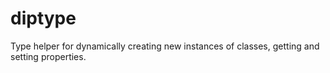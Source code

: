 # diptype
Type helper for dynamically creating new instances of classes, getting and setting properties.
